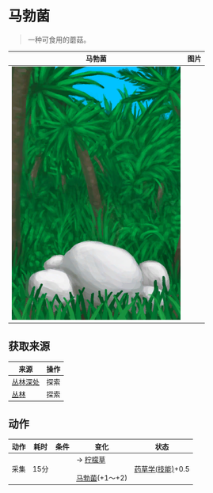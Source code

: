 # 马勃菌  
> 一种可食用的蘑菇。  
  
  马勃菌  |   图片   
 ----  |  ----:   
   |  ![](Sprite/PuffballsPlant.png)   
  
## 获取来源  
来源  |  操作  
----  |  ----  
[丛林深处](DeepJungle.md)  |  探索  
[丛林](Jungle.md)  |  探索  
## 动作  
动作  |  耗时  |  条件  |  变化  |  状态  
----  |  ----  |  ----  |  ----  |  ----  
采集<br>  |  15分  |    |  → [柠檬草](LemongrassStalks.md)<br><br>[马勃菌](Puffballs.md)(+1～+2)<br>  |  [药草学(技能)](Skill_Herbology.md)+0.5  
